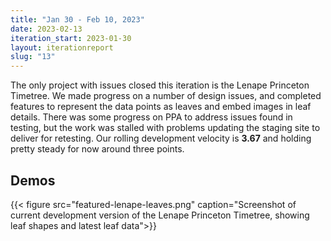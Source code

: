 ```yaml
---
title: "Jan 30 - Feb 10, 2023"
date: 2023-02-13
iteration_start: 2023-01-30
layout: iterationreport
slug: "13"
---
```


The only project with issues closed this iteration is the Lenape Princeton Timetree. We made progress on a number of design issues, and completed features to represent the data points as leaves and embed images in leaf details. There was some progress on 
PPA to address issues found in testing, but the work was stalled with problems updating the staging site to deliver for retesting. Our rolling development velocity is **3.67** and holding pretty steady for now around three points.

## Demos

{{< figure src="featured-lenape-leaves.png" caption="Screenshot of current development version of the Lenape Princeton Timetree, showing leaf shapes and latest leaf data">}}









